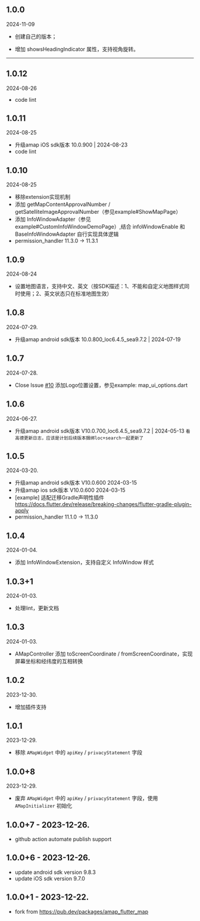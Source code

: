 

## 1.0.0

2024-11-09

* 创建自己的版本；

* 增加 showsHeadingIndicator 属性，支持视角旋转。



------------------------

## 1.0.12

2024-08-26
* code lint

## 1.0.11
2024-08-25

* 升级amap iOS sdk版本 10.0.900 | 2024-08-23
* code lint

## 1.0.10
2024-08-25
* 移除extension实现机制
* 添加 getMapContentApprovalNumber / getSatelliteImageApprovalNumber（参见example#ShowMapPage）
* 添加 InfoWindowAdapter（参见example#CustomInfoWindowDemoPage）,结合 infoWindowEnable 和 BaseInfoWindowAdapter 自行实现具体逻辑
* permission_handler 11.3.0 -> 11.3.1

## 1.0.9
2024-08-24
* 设置地图语言，支持中文、英文（按SDK描述：1、不能和自定义地图样式同时使用；2、英文状态只在标准地图生效）

## 1.0.8
2024-07-29.
* 升级amap android sdk版本 10.0.800_loc6.4.5_sea9.7.2 | 2024-07-19 

## 1.0.7
2024-07-28.
* Close Issue [#10](https://github.com/kuloud/amap_map/issues/10) 添加Logo位置设置，参见example: map_ui_options.dart

## 1.0.6
2024-06-27.
* 升级amap android sdk版本 V10.0.700_loc6.4.5_sea9.7.2 | 2024-05-13 `看高德更新日志，应该是计划后续版本捆绑loc+search一起更新了`

## 1.0.5
2024-03-20.
* 升级amap android sdk版本 V10.0.600 2024-03-15
* 升级amap ios sdk版本 V10.0.600 2024-03-15
* [example] 适配迁移Gradle声明性插件 https://docs.flutter.dev/release/breaking-changes/flutter-gradle-plugin-apply
* permission_handler 11.1.0 -> 11.3.0

## 1.0.4
2024-01-04.
* 添加 InfoWindowExtension，支持自定义 InfoWindow 样式

## 1.0.3+1
2024-01-03.
* 处理lint，更新文档

## 1.0.3
2024-01-03.
* AMapController 添加 toScreenCoordinate / fromScreenCoordinate，实现屏幕坐标和经纬度的互相转换

## 1.0.2
2023-12-30.
* 增加插件支持

## 1.0.1
2023-12-29.
* 移除 `AMapWidget` 中的 `apiKey` / `privacyStatement` 字段

## 1.0.0+8
2023-12-29.
* 废弃 `AMapWidget` 中的 `apiKey` / `privacyStatement` 字段，使用 `AMapInitializer` 初始化

## 1.0.0+7 - 2023-12-26.
* github action automate publish support

## 1.0.0+6 - 2023-12-26.
* update android sdk version 9.8.3
* update iOS sdk version 9.7.0 

## 1.0.0+1 - 2023-12-22.
* fork from https://pub.dev/packages/amap_flutter_map